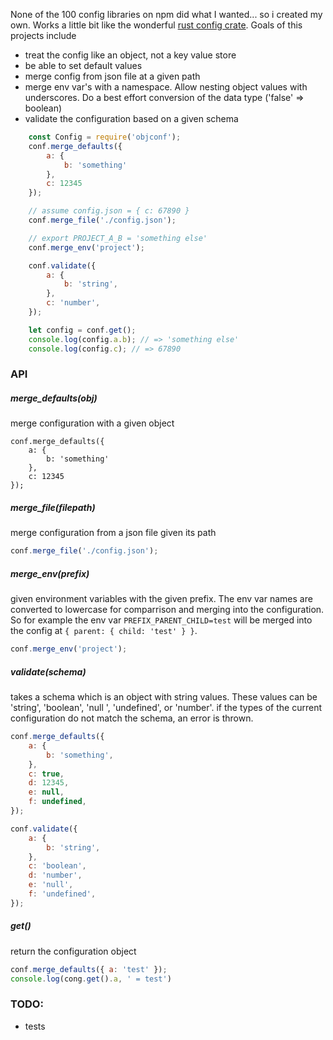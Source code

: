 None of the 100 config libraries on npm did what I wanted... so i created my own. Works a little bit like the wonderful [rust config crate](https://crates.io/crates/config). Goals of this projects include

- treat the config like an object, not a key value store
- be able to set default values
- merge config from json file at a given path
- merge env var's with a namespace. Allow nesting object values with underscores. Do a best effort conversion of the data type ('false' => boolean)
- validate the configuration based on a given schema

```js
    const Config = require('objconf');
    conf.merge_defaults({
        a: {
            b: 'something'
        },
        c: 12345
    });

    // assume config.json = { c: 67890 }
    conf.merge_file('./config.json');

    // export PROJECT_A_B = 'something else'
    conf.merge_env('project');

    conf.validate({
        a: {
            b: 'string',
        },
        c: 'number',
    });

    let config = conf.get();
    console.log(config.a.b); // => 'something else'
    console.log(config.c); // => 67890
```

### API

##### merge_defaults(obj)
merge configuration with a given object

```
conf.merge_defaults({
    a: {
        b: 'something'
    },
    c: 12345
});
```

##### merge_file(filepath)
merge configuration from a json file given its path

```js
conf.merge_file('./config.json');
```

##### merge_env(prefix)
given environment variables with the given prefix. The env var names are converted to lowercase for comparrison and merging into the configuration. So for example the env var `PREFIX_PARENT_CHILD=test` will be merged into the config at `{ parent: { child: 'test' } }`.

```js
conf.merge_env('project');
```

##### validate(schema)
takes a schema which is an object with string values. These values can be 'string', 'boolean', 'null ', 'undefined', or 'number'. if the types of the current configuration do not match the schema, an error is thrown.

```js
conf.merge_defaults({
    a: {
        b: 'something',
    },
    c: true,
    d: 12345,
    e: null,
    f: undefined,
});

conf.validate({
    a: {
        b: 'string',
    },
    c: 'boolean',
    d: 'number',
    e: 'null',
    f: 'undefined',
});

```


##### get()
return the configuration object

```js
conf.merge_defaults({ a: 'test' });
console.log(cong.get().a, ' = test')
```

### TODO:
- tests
